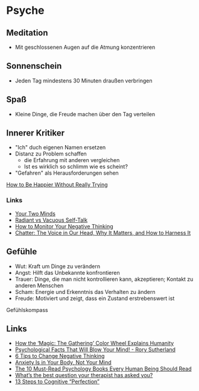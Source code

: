 # Psyche

## Meditation

- Mit geschlossenen Augen auf die Atmung konzentrieren

## Sonnenschein

- Jeden Tag mindestens 30 Minuten draußen verbringen

## Spaß

- Kleine Dinge, die Freude machen über den Tag verteilen

## Innerer Kritiker

- "Ich" duch eigenen Namen ersetzen
- Distanz zu Problem schaffen
    + die Erfahrung mit anderen vergleichen
    + Ist es wirklich so schlimm wie es scheint?
- "Gefahren" als Herausforderungen sehen

[How to Be Happier Without Really Trying](https://www.bakadesuyo.com/2021/03/happier-without-really-trying/)

### Links

- [Your Two Minds](https://markmanson.net/your-two-minds)
- [Radiant vs Vacuous Self-Talk](https://www.youtube.com/watch?v=d8UlBlPtAE0)
- [How to Monitor Your Negative Thinking](https://www.theemotionmachine.com/rubber-band-technique-how-to-monitor-your-negative-thinking/)
- [Chatter: The Voice in Our Head, Why It Matters, and How to Harness It](https://www.goodreads.com/book/show/53330118-chatter)

## Gefühle

- Wut: Kraft um Dinge zu verändern
- Angst: Hilft das Unbekannte konfrontieren
- Trauer: Dinge, die man nicht kontrollieren kann, akzeptieren; Kontakt zu anderen Menschen
- Scham: Energie und Erkenntnis das Verhalten zu ändern
- Freude: Motiviert und zeigt, dass ein Zustand erstrebenswert ist

Gefühlskompass

## Links

- [How the ‘Magic: The Gathering’ Color Wheel Explains Humanity](https://humanparts.medium.com/the-mtg-color-wheel-c9700a7cf36d)
- [Psychological Facts That Will Blow Your Mind! - Rory Sutherland](https://www.youtube.com/watch?v=fuoDzMmoN2o)
- [6 Tips to Change Negative Thinking](https://www.verywellmind.com/how-to-change-negative-thinking-3024843)
- [Anxiety Is in Your Body, Not Your Mind](https://elemental.medium.com/anxiety-is-in-your-body-not-your-mind-93031abd14eb)
- [The 10 Must-Read Psychology Books Every Human Being Should Read](https://durmonski.com/reading-lists/must-read-psychology-books/)
- [What’s the best question your therapist has asked you?](https://www.reddit.com/r/AskWomen/comments/oqrm57/whats_the_best_question_your_therapist_has_asked/)
- [13 Steps to Cognitive “Perfection”](https://medium.com/future-literacy/13-steps-to-cognitive-perfection-86e316569c3f)
